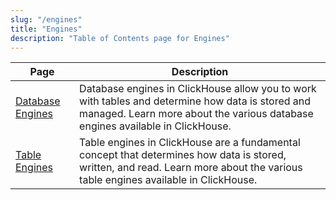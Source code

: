 ```yaml
---
slug: "/engines"
title: "Engines"
description: "Table of Contents page for Engines"
---
```


| Page                                               | Description                                                                                                                                                                       |
|----------------------------------------------------|-----------------------------------------------------------------------------------------------------------------------------------------------------------------------------------|
| [Database Engines](/engines/database-engines) | Database engines in ClickHouse allow you to work with tables and determine how data is stored and managed. Learn more about the various database engines available in ClickHouse. |
| [Table Engines](/engines/table-engines)       | Table engines in ClickHouse are a fundamental concept that determines how data is stored, written, and read. Learn more about the various table engines available in ClickHouse.  |
